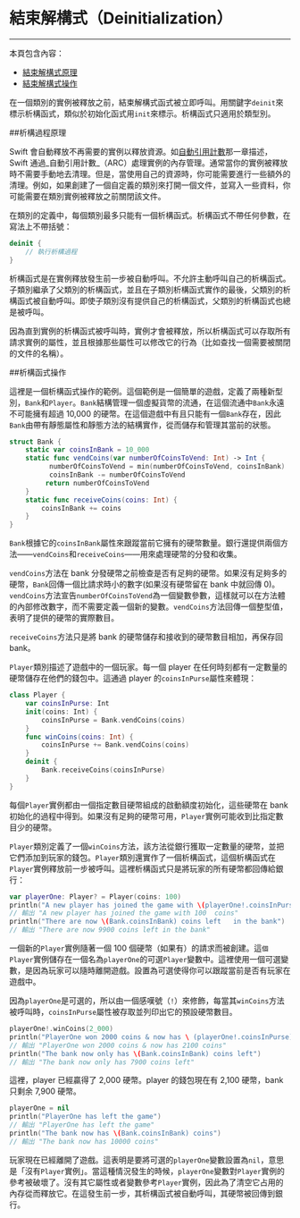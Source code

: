 # 結束解構式（Deinitialization）
---------------------------

本頁包含內容：

- [結束解構式原理](#how_deinitialization_works)
- [結束解構式操作](#deinitializers_in_action)

在一個類別的實例被釋放之前，結束解構式函式被立即呼叫。用關鍵字`deinit`來標示析構函式，類似於初始化函式用`init`來標示。析構函式只適用於類型別。

<a name="how_deinitialization_works"></a>
##析構過程原理

Swift 會自動釋放不再需要的實例以釋放資源。如[自動引用計數](16_Automatic_Reference_Counting.html)那一章描述，Swift 通過_自動引用計數_（ARC）處理實例的內存管理。通常當你的實例被釋放時不需要手動地去清理。但是，當使用自己的資源時，你可能需要進行一些額外的清理。例如，如果創建了一個自定義的類別來打開一個文件，並寫入一些資料，你可能需要在類別實例被釋放之前關閉該文件。

在類別的定義中，每個類別最多只能有一個析構函式。析構函式不帶任何參數，在寫法上不帶括號：

```swift
deinit {
    // 執行析構過程
}
```

析構函式是在實例釋放發生前一步被自動呼叫。不允許主動呼叫自己的析構函式。子類別繼承了父類別的析構函式，並且在子類別析構函式實作的最後，父類別的析構函式被自動呼叫。即使子類別沒有提供自己的析構函式，父類別的析構函式也總是被呼叫。

因為直到實例的析構函式被呼叫時，實例才會被釋放，所以析構函式可以存取所有請求實例的屬性，並且根據那些屬性可以修改它的行為（比如查找一個需要被關閉的文件的名稱）。

<a name="deinitializers_in_action"></a>
##析構函式操作

這裡是一個析構函式操作的範例。這個範例是一個簡單的遊戲，定義了兩種新型別，`Bank`和`Player`。`Bank`結構管理一個虛擬貨幣的流通，在這個流通中`Bank`永遠不可能擁有超過 10,000 的硬幣。在這個遊戲中有且只能有一個`Bank`存在，因此`Bank`由帶有靜態屬性和靜態方法的結構實作，從而儲存和管理其當前的狀態。

```swift
struct Bank {
    static var coinsInBank = 10_000
    static func vendCoins(var numberOfCoinsToVend: Int) -> Int {
          numberOfCoinsToVend = min(numberOfCoinsToVend, coinsInBank)
          coinsInBank -= numberOfCoinsToVend
         return numberOfCoinsToVend
    }
    static func receiveCoins(coins: Int) {
        coinsInBank += coins
    }
}
```

`Bank`根據它的`coinsInBank`屬性來跟蹤當前它擁有的硬幣數量。銀行還提供兩個方法——`vendCoins`和`receiveCoins`——用來處理硬幣的分發和收集。

`vendCoins`方法在 bank 分發硬幣之前檢查是否有足夠的硬幣。如果沒有足夠多的硬幣，`Bank`回傳一個比請求時小的數字(如果沒有硬幣留在 bank 中就回傳 0)。`vendCoins`方法宣告`numberOfCoinsToVend`為一個變數參數，這樣就可以在方法體的內部修改數字，而不需要定義一個新的變數。`vendCoins`方法回傳一個整型值，表明了提供的硬幣的實際數目。

`receiveCoins`方法只是將 bank 的硬幣儲存和接收到的硬幣數目相加，再保存回 bank。

`Player`類別描述了遊戲中的一個玩家。每一個 player 在任何時刻都有一定數量的硬幣儲存在他們的錢包中。這通過 player 的`coinsInPurse`屬性來體現：

```swift
class Player {
    var coinsInPurse: Int
    init(coins: Int) {
        coinsInPurse = Bank.vendCoins(coins)
    }
    func winCoins(coins: Int) {
        coinsInPurse += Bank.vendCoins(coins)
    }
    deinit {
        Bank.receiveCoins(coinsInPurse)
    }
}
```


每個`Player`實例都由一個指定數目硬幣組成的啟動額度初始化，這些硬幣在 bank 初始化的過程中得到。如果沒有足夠的硬幣可用，`Player`實例可能收到比指定數目少的硬幣。

`Player`類別定義了一個`winCoins`方法，該方法從銀行獲取一定數量的硬幣，並把它們添加到玩家的錢包。`Player`類別還實作了一個析構函式，這個析構函式在`Player`實例釋放前一步被呼叫。這裡析構函式只是將玩家的所有硬幣都回傳給銀行：

```swift
var playerOne: Player? = Player(coins: 100)
println("A new player has joined the game with \(playerOne!.coinsInPurse) coins")
// 輸出 "A new player has joined the game with 100  coins"
println("There are now \(Bank.coinsInBank) coins left   in the bank")
// 輸出 "There are now 9900 coins left in the bank"
```

一個新的`Player`實例隨著一個 100 個硬幣（如果有）的請求而被創建。這`個Player`實例儲存在一個名為`playerOne`的可選`Player`變數中。這裡使用一個可選變數，是因為玩家可以隨時離開遊戲。設置為可選使得你可以跟蹤當前是否有玩家在遊戲中。

因為`playerOne`是可選的，所以由一個感嘆號（`!`）來修飾，每當其`winCoins`方法被呼叫時，`coinsInPurse`屬性被存取並列印出它的預設硬幣數目。

```swift
playerOne!.winCoins(2_000)
println("PlayerOne won 2000 coins & now has \ (playerOne!.coinsInPurse) coins")
// 輸出 "PlayerOne won 2000 coins & now has 2100 coins"
println("The bank now only has \(Bank.coinsInBank) coins left")
// 輸出 "The bank now only has 7900 coins left"
```

這裡，player 已經贏得了 2,000 硬幣。player 的錢包現在有 2,100 硬幣，bank 只剩余 7,900 硬幣。

```swift
playerOne = nil
println("PlayerOne has left the game")
// 輸出 "PlayerOne has left the game"
println("The bank now has \(Bank.coinsInBank) coins")
// 輸出 "The bank now has 10000 coins"
```

玩家現在已經離開了遊戲。這表明是要將可選的`playerOne`變數設置為`nil`，意思是「沒有`Player`實例」。當這種情況發生的時候，`playerOne`變數對`Player`實例的參考被破壞了。沒有其它屬性或者變數參考`Player`實例，因此為了清空它占用的內存從而釋放它。在這發生前一步，其析構函式被自動呼叫，其硬幣被回傳到銀行。
